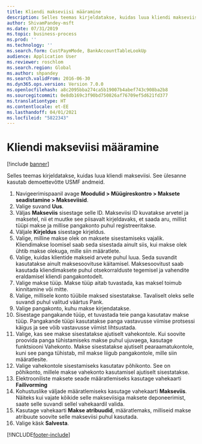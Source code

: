 ```yaml
---
title: Kliendi makseviisi määramine
description: Selles teemas kirjeldatakse, kuidas luua kliendi makseviisi.
author: ShivamPandey-msft
ms.date: 07/31/2019
ms.topic: business-process
ms.prod: ''
ms.technology: ''
ms.search.form: CustPaymMode, BankAccountTableLookUp
audience: Application User
ms.reviewer: roschlom
ms.search.region: Global
ms.author: shpandey
ms.search.validFrom: 2016-06-30
ms.dyn365.ops.version: Version 7.0.0
ms.openlocfilehash: a8c2095bba274ca5b19007b4abef743c908ba2b8
ms.sourcegitcommit: 0e8db169c3f90bd750826af76709ef5d621fd377
ms.translationtype: HT
ms.contentlocale: et-EE
ms.lasthandoff: 04/01/2021
ms.locfileid: "5822343"
---
```

# <a name="establish-customer-method-of-payment"></a>Kliendi makseviisi määramine

[!include [banner](../../includes/banner.md)]

Selles teemas kirjeldatakse, kuidas luua kliendi makseviisi. See ülesanne kasutab demoettevõtte USMF andmeid.

1. Navigeerimispaanil avage **Moodulid > Müügireskontro > Maksete seadistamine > Makseviisid**.
2. Valige suvand **Uus**.
3. Väljas **Makseviis** sisestage selle ID. Makseviisi ID kuvatakse arvetel ja maksetel, nii et muutke see piisavalt kirjeldavaks, et saada aru, millist tüüpi makse ja millise pangakonto puhul registreeritakse.  
4. Väljale **Kirjeldus** sisestage kirjeldus.
5. Valige, milline makse olek on maksete sisestamiseks vajalik. Kliendimakse loomisel saab seda sisestada ainult siis, kui makse olek ühtib makse olekuga, mille siin määratlete.  
6. Valige, kuidas klientide makseid arvete puhul luua. Seda suvandit kasutatakse ainult maksesoovituse käitamisel. Maksesoovitust saab kasutada kliendimaksete puhul otsekorralduste tegemisel ja vahendite eraldamisel kliendi pangakontodelt.  
7. Valige makse tüüp. Makse tüüp aitab tuvastada, kas maksel toimub kinnitamine või mitte.  
8. Valige, millisele konto tüübile maksed sisestatakse. Tavaliselt oleks selle suvandi puhul valitud väärtus Pank.  
9. Valige pangakonto, kuhu makse kirjendatakse.
10. Sisestage pangakande tüüp, et tuvastada teie panga kasutatav makse tüüp. Pangakande tüüpi kasutatakse panga vastavusse viimise protsessi käigus ja see võib vastavusse viimist lihtsustada.  
11. Valige, kas see makse sisestatakse ajutiselt vahekontole. Kui soovite proovida panga tühistamiseks makse puhul ujuvaega, kasutage funktsiooni Vahekonto. Makse sisestatakse ajutiselt pearaamatukontole, kuni see panga tühistab, mil makse liigub pangakontole, mille siin määratlesite.  
12. Valige vahekontole sisestamiseks kasutatav põhikonto. See on põhikonto, millele makse vahekonto kasutamisel ajutiselt sisestatakse.  
13. Elektrooniliste maksete seade määratlemiseks kasutage vahekaarti **Failivorming**
14. Kohustuslike väljade määratlemiseks kasutage vahekaarti **Makseviis**. Näiteks kui vajate kõikide selle makseviisiga maksete deponeerimist, saate selle suvandi sellel vahekaardil valida.  
15. Kasutage vahekaarti **Makse atribuudid**, määratlemaks, milliseid makse atribuute soovite selle makseviisi puhul kasutada.
16. Valige käsk **Salvesta**.



[!INCLUDE[footer-include](../../../includes/footer-banner.md)]